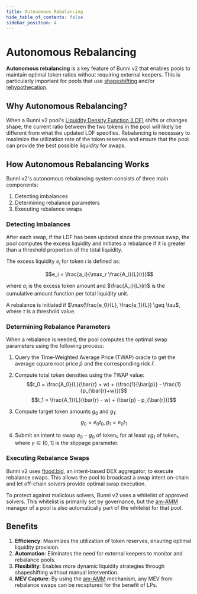 ```yaml
---
title: Autonomous Rebalancing
hide_table_of_contents: false
sidebar_position: 4
---
```


# Autonomous Rebalancing

**Autonomous rebalancing** is a key feature of Bunni v2 that enables pools to maintain optimal token ratios without requiring external keepers. This is particularly important for pools that use [shapeshifting](./shapeshifting) and/or [rehypothecation](./rehypothication).

## Why Autonomous Rebalancing?

When a Bunni v2 pool's [Liquidity Density Function (LDF)](./ldf) shifts or changes shape, the current ratio between the two tokens in the pool will likely be different from what the updated LDF specifies. Rebalancing is necessary to maximize the utilization rate of the token reserves and ensure that the pool can provide the best possible liquidity for swaps.

## How Autonomous Rebalancing Works

Bunni v2's autonomous rebalancing system consists of three main components:

1. Detecting imbalances
2. Determining rebalance parameters
3. Executing rebalance swaps

### Detecting Imbalances

After each swap, if the LDF has been updated since the previous swap, the pool computes the excess liquidity and initiates a rebalance if it is greater than a threshold proportion of the total liquidity.

The excess liquidity $e_i$ for token $i$ is defined as:

$$e_i = \frac{a_i}{\max_r \frac{A_i}{L}(r)}$$

where $a_i$ is the excess token amount and $\frac{A_i}{L}(r)$ is the cumulative amount function per total liquidity unit.

A rebalance is initiated if $\max(\frac{e_0}{L}, \frac{e_1}{L}) \geq \tau$, where $\tau$ is a threshold value.

### Determining Rebalance Parameters

When a rebalance is needed, the pool computes the optimal swap parameters using the following process:

1. Query the Time-Weighted Average Price (TWAP) oracle to get the average square root price $\bar{p}$ and the corresponding rick $\bar{r}$.

2. Compute total token densities using the TWAP value:
   $$t_0 = \frac{A_0}{L}(\bar{r} + w) + (\frac{1}{\bar{p}} - \frac{1}{p_{\bar{r}+w}})$$
   $$t_1 = \frac{A_1}{L}(\bar{r} - w) + (\bar{p} - p_{\bar{r}})$$

3. Compute target token amounts $g_0$ and $g_1$:
   $$g_0 = e_0t_0, g_1 = e_0t_1$$

4. Submit an intent to swap $a_0 - g_0$ of token₀ for at least $\gamma g_1$ of token₁, where $\gamma \in (0, 1]$ is the slippage parameter.

### Executing Rebalance Swaps

Bunni v2 uses [flood.bid](https://flood.bid), an intent-based DEX aggregator, to execute rebalance swaps. This allows the pool to broadcast a swap intent on-chain and let off-chain solvers provide optimal swap execution.

To protect against malicious solvers, Bunni v2 uses a whitelist of approved solvers. This whitelist is primarily set by governance, but the [am-AMM](./amamm) manager of a pool is also automatically part of the whitelist for that pool.

## Benefits

1. **Efficiency**: Maximizes the utilization of token reserves, ensuring optimal liquidity provision.
2. **Automation**: Eliminates the need for external keepers to monitor and rebalance pools.
3. **Flexibility**: Enables more dynamic liquidity strategies through shapeshifting without manual intervention.
4. **MEV Capture**: By using the [am-AMM](./amamm) mechanism, any MEV from rebalance swaps can be recaptured for the benefit of LPs.